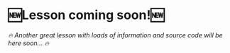 # 🆕Lesson coming soon!🆕

_🔥 Another great lesson with loads of information and source code will be here soon... 🔥_

